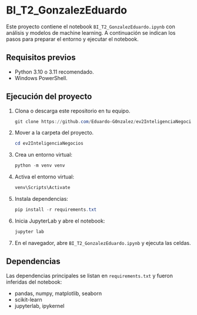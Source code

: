 # BI_T2_GonzalezEduardo

Este proyecto contiene el notebook `BI_T2_GonzalezEduardo.ipynb` con análisis y modelos de machine learning. A continuación se indican los pasos para preparar el entorno y ejecutar el notebook.

## Requisitos previos
- Python 3.10 o 3.11 recomendado.
- Windows PowerShell.

## Ejecución del proyecto
1. Clona o descarga este repositorio en tu equipo.
   ```powershell
   git clone https://github.com/Eduardo-G0nzalez/ev2InteligenciaNegocios
   ```
2. Mover a la carpeta del proyecto.
   ```powershell
   cd ev2InteligenciaNegocios
   ```
3. Crea un entorno virtual:
   ```powershell
   python -m venv venv
   ```
4. Activa el entorno virtual:
   ```powershell
   venv\Scripts\Activate
   ```
5. Instala dependencias:
   ```powershell
   pip install -r requirements.txt
   ```
6. Inicia JupyterLab y abre el notebook:
   ```powershell
   jupyter lab
   ```
8. En el navegador, abre `BI_T2_GonzalezEduardo.ipynb` y ejecuta las celdas.


## Dependencias
Las dependencias principales se listan en `requirements.txt` y fueron inferidas del notebook:
- pandas, numpy, matplotlib, seaborn
- scikit-learn
- jupyterlab, ipykernel


